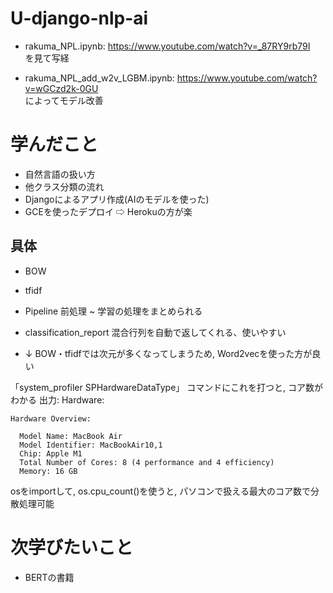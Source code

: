 # U-django-nlp-ai

* rakuma_NPL.ipynb:
https://www.youtube.com/watch?v=_87RY9rb79I <br>
を見て写経

* rakuma_NPL_add_w2v_LGBM.ipynb:
https://www.youtube.com/watch?v=wGCzd2k-0GU <br>
によってモデル改善


# 学んだこと
* 自然言語の扱い方
* 他クラス分類の流れ
* Djangoによるアプリ作成(AIのモデルを使った)
* GCEを使ったデプロイ ⇨ Herokuの方が楽

## 具体
* BOW
* tfidf
* Pipeline
前処理 ~ 学習の処理をまとめられる

* classification_report
混合行列を自動で返してくれる、使いやすい

* ↓
BOW・tfidfでは次元が多くなってしまうため, Word2vecを使った方が良い

「system_profiler SPHardwareDataType」
コマンドにこれを打つと, コア数がわかる
出力:
Hardware:

    Hardware Overview:

      Model Name: MacBook Air
      Model Identifier: MacBookAir10,1
      Chip: Apple M1
      Total Number of Cores: 8 (4 performance and 4 efficiency)
      Memory: 16 GB
      
 osをimportして, os.cpu_count()を使うと, パソコンで扱える最大のコア数で分散処理可能

# 次学びたいこと
* BERTの書籍
